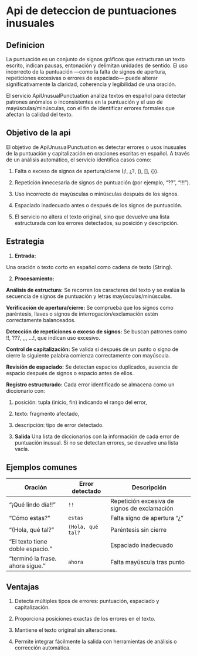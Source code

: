 # Api de deteccion de puntuaciones  inusuales 

## Definicion

La puntuación es un conjunto de signos gráficos que estructuran un texto escrito, indican pausas, entonación y delimitan unidades de sentido.
El uso incorrecto de la puntuación —como la falta de signos de apertura, repeticiones excesivas o errores de espaciado— puede alterar significativamente la claridad, coherencia y legibilidad de una oración.

El servicio ApiUnusualPunctuation analiza textos en español para detectar patrones anómalos o inconsistentes en la puntuación y el uso de mayúsculas/minúsculas, con el fin de identificar errores formales que afectan la calidad del texto.

## Objetivo de la api

El objetivo de ApiUnusualPunctuation es detectar errores o usos inusuales de la puntuación y capitalización en oraciones escritas en español.
A través de un análisis automático, el servicio identifica casos como:

1) Falta o exceso de signos de apertura/cierre (¡!, ¿?, (), [], {}).

2) Repetición innecesaria de signos de puntuación (por ejemplo, “??”, “!!!”).

3) Uso incorrecto de mayúsculas o minúsculas después de los signos.

4) Espaciado inadecuado antes o después de los signos de puntuación.

5) El servicio no altera el texto original, sino que devuelve una lista estructurada con los errores detectados, su posición y descripción.

## Estrategia

1. **Entrada:** 

Una oración o texto corto en español como cadena de texto (String).

2. **Procesamiento:**

**Análisis de estructura:**
Se recorren los caracteres del texto y se evalúa la secuencia de signos de puntuación y letras mayúsculas/minúsculas.

**Verificación de apertura/cierre:**
Se comprueba que los signos como paréntesis, llaves o signos de interrogación/exclamación estén correctamente balanceados.

**Detección de repeticiones o exceso de signos:**
Se buscan patrones como !!, ???, ,,, ...!, que indican uso excesivo.

**Control de capitalización:**
Se valida si después de un punto o signo de cierre la siguiente palabra comienza correctamente con mayúscula.

**Revisión de espaciado:**
Se detectan espacios duplicados, ausencia de espacio después de signos o espacio antes de ellos.

**Registro estructurado:**
Cada error identificado se almacena como un diccionario con:

  1) posición: tupla (inicio, fin) indicando el rango del error,

  2) texto: fragmento afectado,

  3) descripción: tipo de error detectado.

3. **Salida**
 Una lista de diccionarios con la información de cada error de puntuación inusual. Si no se detectan errores, se devuelve una lista vacía.

## Ejemplos comunes

 | Oración                            | Error detectado   | Descripción                                  |
| ---------------------------------- | ----------------- | -------------------------------------------- |
| “¡Qué lindo día!!”                 | `!!`              | Repetición excesiva de signos de exclamación |
| “Cómo estas?”                     | `estas`           | Falta signo de apertura “¿”                  |
| “(Hola, qué tal?”                  | `(Hola, qué tal?` | Paréntesis sin cierre                        |
| “El  texto tiene  doble  espacio.” | `  `              | Espaciado inadecuado                         |
| “terminó la frase. ahora sigue.”   | `ahora`           | Falta mayúscula tras punto                   |


## Ventajas 

1) Detecta múltiples tipos de errores: puntuación, espaciado y capitalización.

2) Proporciona posiciones exactas de los errores en el texto.

3) Mantiene el texto original sin alteraciones.

4) Permite integrar fácilmente la salida con herramientas de análisis o corrección automática.